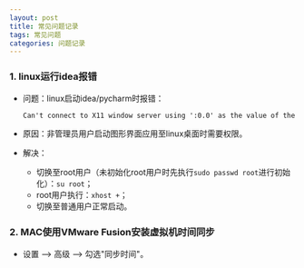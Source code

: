 ```yaml
---
layout: post
title: 常见问题记录
tags: 常见问题
categories: 问题记录
---
```


### 1. linux运行idea报错

- 问题：linux启动idea/pycharm时报错：

  ```txt
  Can't connect to X11 window server using ':0.0' as the value of the DISPLAY...
  ```

- 原因：非管理员用户启动图形界面应用至linux桌面时需要权限。

- 解决：

  - 切换至root用户（未初始化root用户时先执行`sudo passwd root`进行初始化）：`su root`；
  - root用户执行：`xhost +`；
  - 切换至普通用户正常启动。

### 2. MAC使用VMware Fusion安装虚拟机时间同步

- 设置 —> 高级 —> 勾选"同步时间"。